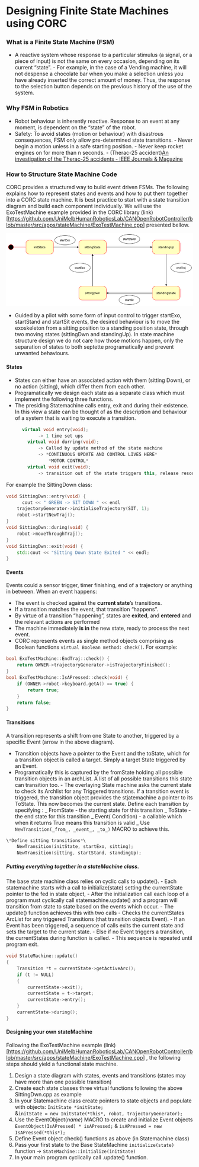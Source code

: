 # Designing Finite State Machines using CORC

### What is a Finite State Machine (FSM)

- A reactive system whose response to a particular stimulus (a signal, or a piece of input) is not the same on every occasion, depending on its current “state”. - For example, in the case of a Vending machine, it will not despense a chocolate bar when you make a selection unless you have already inserted the correct amount of money. Thus, the response to the selection button depends on the previous history of the use of the system.

### Why FSM in Robotics

- Robot behaviour is inherently reactive. Response to an event at any moment, is dependent on the “state” of the robot.
- Safety: To avoid states (motion or behaviour) with disastrous consequences, FSM only allow pre-determined state transitions. - Never begin a motion unless in a safe starting position. - Never keep rocket engines on for more than n seconds. - (Therac-25 accident)[An investigation of the Therac-25 accidents - IEEE Journals & Magazine](https://ieeexplore.ieee.org/document/274940)

### How to Structure State Machine Code

CORC provides a structured way to build event driven FSMs. The following explains how to represent states and events and how to put them together into a CORC state machine. It is best practice to start with a state transition diagram and build each component individually. We will use the ExoTestMachine example provided in the CORC library (link)[https://github.com/UniMelbHumanRoboticsLab/CANOpenRobotController/blob/master/src/apps/stateMachine/ExoTestMachine.cpp] presented bellow.

![exoTestMachine](img/exoTestMachine.png)

- Guided by a pilot with some form of input control to trigger startExo, startStand and startSit events, the desired behaviour is to move the exoskeleton from a sitting position to a standing position state, through two moving states (sittingDwn and standingUp). In state machine structure design we do not care how those motions happen, only the separation of states to both septette programatically and prevent unwanted behaviours.

#### States

- States can either have an associated action with them (sitting Down), or no action (sitting), which differ them from each other.
- Programatically we design each state as a separate class which must implement the following three functions.
- The presiding Statemachine calls entry, exit and during their existence. In this view a state can be thought of as the description and behaviour of a system that is waiting to execute a transition.

```C++
      virtual void entry(void);
            -> 1 time set ups
        virtual void durring(void);
            -> Called by update method of the state machine
            -> *CONTINUOUS UPDATE AND CONTROL LIVES HERE*
                *MOTOR CONTROL*
        virtual void exit(void);
            -> transition out of the state triggers this, release resources.
```

For example the SittingDown class:

```C++
void SittingDwn::entry(void) {
	  cout << " GREEN -> SIT DOWN " << endl
    trajectoryGenerator->initialiseTrajectory(SIT, 1);
    robot->startNewTraj();
}
void SittingDwn::during(void) {
    robot->moveThroughTraj();
}
void SittingDwn::exit(void) {
    std::cout << "Sitting Down State Exited " << endl;
}
```

#### Events

Events could a sensor trigger, timer finishing, end of a trajectory or anything in between.
When an event happens:

- The event is checked against the **current state**’s transitions.
- If a transition matches the event, that transition “happens”.
- By virtue of a transition “happening”, states are **exited**, and **entered** and the relevant actions are performed
- The machine immediately **is in** the new state, ready to process the next event.
- CORC represents events as single method objects comprising as Boolean functions `virtual Boolean method: check()`. For example:

```C++
bool ExoTestMachine::EndTraj::check() {
    return OWNER->trajectoryGenerator->isTrajectoryFinished();
}
bool ExoTestMachine::IsAPressed::check(void) {
    if (OWNER->robot->keyboard.getA() == true) {
        return true;
    }
    return false;
}
```

#### Transitions

A transition represents a shift from one State to another, triggered by a specific Event (arrow in the above diagram).

- Transition objects have a pointer to the Event and the toState, which for a transition object is called a target. Simply a target State triggered by an Event.
- Programatically this is captured by the fromState holding all possible transition objects in an archList. A list of all possible transitions this state can transition too. - The overlaying State machine asks the current state to check its Archlist for any Triggered transitions. If a transition event is triggered, the transition object provides the stjatemachine a pointer to its ToState. This now becomes the current state.
  Define each transition by specifying :
  _ FromState - the starting state for this transition
  _ ToState - the end state for this transition
  _ Event( Condition) - a callable which when it returns True means this transition is valid
  _ Use `NewTransition(_from_, _event_, _to_)` MACRO to achieve this.

```C++
\*Define sitting transitions*\
    NewTransition(initState, startExo, sitting);
    NewTransition(sitting, startStand, standingUp);
```

##### Putting everything together in a stateMachine class.

The base state machine class relies on cyclic calls to update(). - Each statemachine starts with a call to initialize(state) setting the currentState pointer to the fed in state object, - After the initialization call each loop of a program must cyclically call statemachine.update() and a program will transition from state to state based on the events which occur. - The update() function achieves this with two calls - Checks the currentStates ArcList for any triggered Transitions (that transition objects Event). - If an Event has been triggered, a sequence of calls exits the current state and sets the target to the current state. - Else if no Event triggers a transition, the currentStates during function is called. - This sequence is repeated until program exit.

```C++
void StateMachine::update()
{
    Transition *t = currentState->getActiveArc();
    if (t != NULL)
    {
        currentState->exit();
        currentState = t->target;
        currentState->entry();
    }
    currentState->during();
}
```

#### Designing your own stateMachine

Following the ExoTestMachine example (link)[https://github.com/UniMelbHumanRoboticsLab/CANOpenRobotController/blob/master/src/apps/stateMachine/ExoTestMachine.cpp] , the following steps should yield a functional state machine.

1. Design a state diagram with states, events and transitions (states may have more than one possible transition)
2. Create each state classes three virtual functions following the above SittingDwn.cpp as example
3. In your Statemachine class create pointers to state objects and populate with objects: `InitState *initState;`  
   &`initState = new InitState(*this*, robot, trajectoryGenerator);`
4. Use the EventObject(_name_) MACRO to create and initialize Event objects `EventObject(IsAPressed) * isAPressed;` & `isAPressed = new IsAPressed(*this*);`
5. Define Event object check() functions as above (in Statemachine class)
6. Pass your first state to the Base StateMachine `initialize(state)` function -> `StateMachine::initialize(initState)`
7. In your main program cyclically call <yourStaeMachine>.update() function.
